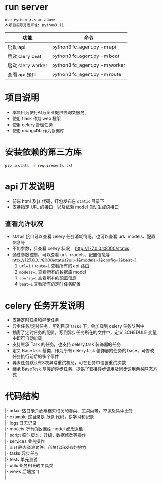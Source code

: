 
# run server
    Use Python 3.8 or above
    本项目实际开发环境: python3.11

| 功能               | 命令                            |
|------------------|-------------------------------|
| 启动 api           | python3 fc_agent.py -m api    |
| 启动 clery beat    | python3 fc_agent.py -m beat   |
| 启动 clery worker  | python3 fc_agent.py -m worker |
| 查看 api 接口        | python3 fc_agent.py -m route  |

# 项目说明
- 本项目为使用AI为企业提供咨询类服务。
- 使用 flask 作为 web 框架
- 使用 celery 管理任务
- 使用 mongoDb 作为数据库

# 安装依赖的第三方库
```sh
pip install -r requirements.txt
```


# api 开发说明
- 前端 html 及 js 代码，打包发布在 `static` 目录下
- 支持指定 URL 的接口，以及依赖 model 自动生成的接口

## 查看允许状况
- status 接口可以查看 celery 任务消耗情况。也可以查看 url、models、配置信息等
- 不加参数，只查看 celery 状况： http://127.0.0.1:8000/status
- 通过参数控制，可以查看 url、models、配置信息等： http://127.0.0.1:8000/status?url=1&models=1&config=1&beat=1
  1. `url=1` / `route=1`  查看所有的 api 路由
  2. `models=1` 查看所有的数据库 model
  3. `config=1` 查看所有的配置信息
  4. `beat=1` 查看所有的定时任务配置


# celery 任务开发说明
- 支持定时任务和异步任务
- 异步任务/定时任务，写到目录 `tasks` 下，会加载到 celery 任务队列中
- 抽离了定时任务的配置，写到异步任务所在的文件中，定义 SCHEDULE 变量中即可自动加载
- 支持继承 Task 的任务，也支持 celery.task 装饰器的任务
- 定义 BaseTask 基类，作为所有 celery.task 装饰器的任务的 base，可修改任务执行前后的多个事件
- 异步任务默认有3次异常重试机制，可在任务中设置重试次数
- 继承 BaseTask 基类的异步任务，提供了直接异步调用及同步调用两种静态方式


# 代码结构
|- adam  这目录只放与框架相关的基类、工具类等，不涉及具体业务  
|- example  这目录是 范例 代码，供学习和记录  
|- logs  日志记录  
|- models  所有的数据库 model 都放这里  
|- script  临时脚本，升级、数据修改等操作  
|- services 业务操作  
|- dist   静态资源文件，前端代码发布的地方  
|- tasks  异步任务  
|- tests  单元测试  
|- utils  业务相关的工具类  
|- views  后端接口  
|
